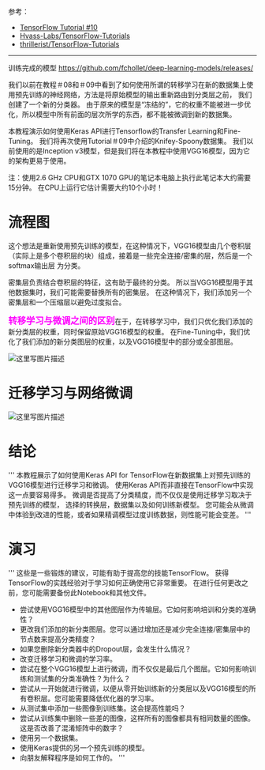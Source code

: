 参考：

- [TensorFlow Tutorial #10](https://github.com/Hvass-Labs/TensorFlow-Tutorials/blob/master/10_Fine-Tuning.ipynb)
- [Hvass-Labs/TensorFlow-Tutorials](https://github.com/Hvass-Labs/TensorFlow-Tutorials)
- [thrillerist/TensorFlow-Tutorials](https://github.com/thrillerist/TensorFlow-Tutorials)


----------
训练完成的模型 https://github.com/fchollet/deep-learning-models/releases/


我们以前在教程＃08和＃09中看到了如何使用所谓的转移学习在新的数据集上使用预先训练的神经网络，方法是将原始模型的输出重新路由到分类层之前， 我们创建了一个新的分类器。 由于原来的模型是“冻结的”，它的权重不能被进一步优化，所以模型中所有前面的层次所学的东西，都不能被微调到新的数据集。

本教程演示如何使用Keras API进行Tensorflow的Transfer Learning和Fine-Tuning。 我们将再次使用Tutorial＃09中介绍的Knifey-Spoony数据集。 我们以前使用的是Inception v3模型，但是我们将在本教程中使用VGG16模型，因为它的架构更易于使用。

注：使用2.6 GHz CPU和GTX 1070 GPU的笔记本电脑上执行此笔记本大约需要15分钟。 在CPU上运行它估计需要大约10个小时！

# 流程图
这个想法是重新使用预先训练的模型，在这种情况下，VGG16模型由几个卷积层（实际上是多个卷积层的块）组成，接着是一些完全连接/密集的层，然后是一个softmax输出层 为分类。

密集层负责结合卷积层的特征，这有助于最终的分类。 所以当VGG16模型用于其他数据集时，我们可能需要替换所有的密集层。 在这种情况下，我们添加另一个密集层和一个压缩层以避免过度拟合。

<font size=4 color=#FF00FF>**转移学习与微调之间的区别**</font>在于，在转移学习中，我们只优化我们添加的新分类层的权重，同时保留原始VGG16模型的权重。 在Fine-Tuning中，我们优化了我们添加的新分类图层的权重，以及VGG16模型中的部分或全部图层。

![这里写图片描述](https://github.com/Hvass-Labs/TensorFlow-Tutorials/raw/c68d9601a3a5d1a955e9ecf7d05a18fc2e5f56a6/images/10_transfer_learning_flowchart.png)

# 迁移学习与网络微调

![这里写图片描述](https://github.com/fengzhongyouxia/TensorExpand/blob/master/TensorExpand/%E5%9B%BE%E7%89%87%E9%A1%B9%E7%9B%AE/10%E3%80%81%E5%BE%AE%E8%B0%83%E7%BD%91%E7%BB%9C/%E8%BF%81%E7%A7%BB%E5%AD%A6%E4%B9%A0%E4%B8%8E%E5%BE%AE%E8%B0%83.png)

# 结论
'''
本教程展示了如何使用Keras API for TensorFlow在新数据集上对预先训练的VGG16模型进行迁移学习和微调。 
使用Keras API而非直接在TensorFlow中实现这一点要容易得多。
微调是否提高了分类精度，而不仅仅是使用迁移学习取决于预先训练的模型，
选择的转换层，数据集以及如何训练新模型。 您可能会从微调中体验到改进的性能，或者如果精调模型过度训练数据，则性能可能会变差。
'''

# 演习
'''
这些是一些锻炼的建议，可能有助于提高您的技能TensorFlow。 获得TensorFlow的实践经验对于学习如何正确使用它非常重要。
在进行任何更改之前，您可能需要备份此Notebook和其他文件。

- 尝试使用VGG16模型中的其他图层作为传输层。它如何影响培训和分类的准确性？
- 更改我们添加的新分类图层。您可以通过增加还是减少完全连接/密集层中的节点数来提高分类精度？
- 如果您删除新分类器中的Dropout层，会发生什么情况？
- 改变迁移学习和微调的学习率。
- 尝试在整个VGG16模型上进行微调，而不仅仅是最后几个图层。它如何影响训练和测试集的分类准确性？为什么？
- 尝试从一开始就进行微调，以便从零开始训练新的分类层以及VGG16模型的所有卷积层。您可能需要降低优化器的学习率。
- 从测试集中添加一些图像到训练集。这会提高性能吗？
- 尝试从训练集中删除一些差的图像，这样所有的图像都具有相同数量的图像。这是否改善了混淆矩阵中的数字？
- 使用另一个数据集。
- 使用Keras提供的另一个预先训练的模型。
- 向朋友解释程序是如何工作的。
'''
